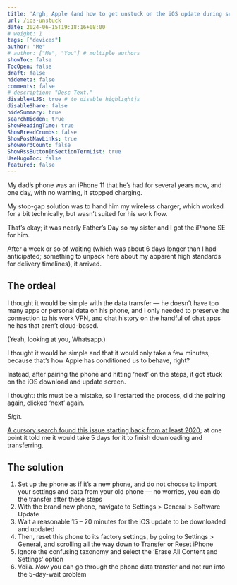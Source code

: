 ```yaml
---
title: 'Argh, Apple (and how to get unstuck on the iOS update during setup)'
url: /ios-unstuck
date: 2024-06-15T19:18:16+08:00
# weight: 1
tags: ["devices"]
author: "Me"
# author: ["Me", "You"] # multiple authors
showToc: false
TocOpen: false
draft: false
hidemeta: false
comments: false
# description: "Desc Text."
disableHLJS: true # to disable highlightjs
disableShare: false
hideSummary: true
searchHidden: true
ShowReadingTime: true
ShowBreadCrumbs: false
ShowPostNavLinks: true
ShowWordCount: false
ShowRssButtonInSectionTermList: true
UseHugoToc: false
featured: false
---
```


My dad’s phone was an iPhone 11 that he’s had for several years now, and one day, with no warning, it stopped charging.

My stop-gap solution was to hand him my wireless charger, which worked for a bit technically, but wasn’t suited for his work flow. 

That’s okay; it was nearly Father’s Day so my sister and I got the iPhone SE for him. 

After a week or so of waiting (which was about 6 days longer than I had anticipated; something to unpack here about my apparent high standards for delivery timelines), it arrived.

## The ordeal

I thought it would be simple with the data transfer — he doesn’t have too many apps or personal data on his phone, and I only needed to preserve the connection to his work VPN, and chat history on the handful of chat apps he has that aren’t cloud-based.

(Yeah, looking at you, Whatsapp.)

I thought it would be simple and that it would only take a few minutes, because that’s how Apple has conditioned us to behave, right?

Instead, after pairing the phone and hitting ‘next’ on the steps, it got stuck on the iOS download and update screen.

I thought: this must be a mistake, so I restarted the process, did the pairing again, clicked ‘next’ again.

*Sigh.*

[A cursory search found this issue starting back from at least 2020](https://www.google.com/search?q=iphone+new+phone+setup+software+update+2+days+site:discussions.apple.com); at one point it told me it would take 5 days for it to finish downloading and transferring.

## The solution

1. Set up the phone as if it’s a new phone, and do not choose to import your settings and data from your old phone — no worries, you can do the transfer after these steps
2. With the brand new phone, navigate to Settings > General > Software Update
3. Wait a reasonable 15 – 20 minutes for the iOS update to be downloaded and updated
4. Then, reset this phone to its factory settings, by going to Settings > General, and scrolling all the way down to Transfer or Reset iPhone
5. Ignore the confusing taxonomy and select the ‘Erase All Content and Settings’ option
6. Voilà. *Now* you can go through the phone data transfer and not run into the 5-day-wait problem